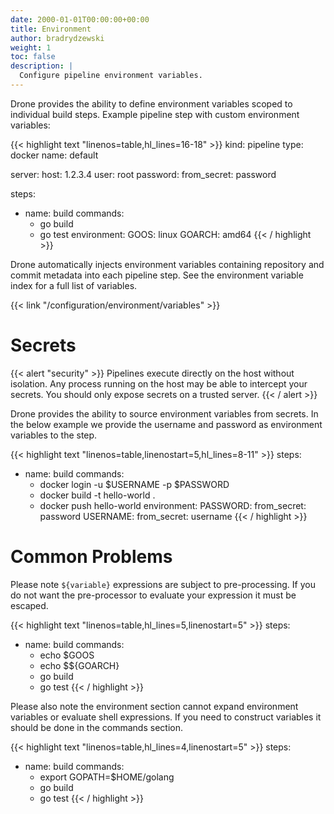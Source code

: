 ```yaml
---
date: 2000-01-01T00:00:00+00:00
title: Environment
author: bradrydzewski
weight: 1
toc: false
description: |
  Configure pipeline environment variables.
---
```


Drone provides the ability to define environment variables scoped to individual build steps. Example pipeline step with custom environment variables:

{{< highlight text "linenos=table,hl_lines=16-18" >}}
kind: pipeline
type: docker
name: default

server:
  host: 1.2.3.4
  user: root
  password:
    from_secret: password

steps:
- name: build
  commands:
  - go build
  - go test
  environment:
    GOOS: linux
    GOARCH: amd64
{{< / highlight >}}

Drone automatically injects environment variables containing repository and commit metadata into each pipeline step. See the environment variable index for a full list of variables.

{{< link "/configuration/environment/variables" >}}

# Secrets

{{< alert "security" >}}
Pipelines execute directly on the host without isolation. Any process running on the host may be able to intercept your secrets. You should only expose secrets on a trusted server.
{{< / alert >}}

Drone provides the ability to source environment variables from secrets. In the below example we provide the username and password as environment variables to the step.

{{< highlight text "linenos=table,linenostart=5,hl_lines=8-11" >}}
steps:
- name: build
  commands:
  - docker login -u $USERNAME -p $PASSWORD
  - docker build -t hello-world .
  - docker push hello-world
  environment:
    PASSWORD:
      from_secret: password
    USERNAME:
      from_secret: username
{{< / highlight >}}

# Common Problems

Please note `${variable}` expressions are subject to pre-processing. If you do not want the pre-processor to evaluate your expression it must be escaped.

{{< highlight text "linenos=table,hl_lines=5,linenostart=5" >}}
steps:
- name: build
  commands:
  - echo $GOOS
  - echo $${GOARCH}
  - go build
  - go test
{{< / highlight >}}

Please also note the environment section cannot expand environment variables or evaluate shell expressions. If you need to construct variables it should be done in the commands section.

{{< highlight text "linenos=table,hl_lines=4,linenostart=5" >}}
steps:
- name: build
  commands:
  - export GOPATH=$HOME/golang
  - go build
  - go test
{{< / highlight >}}
